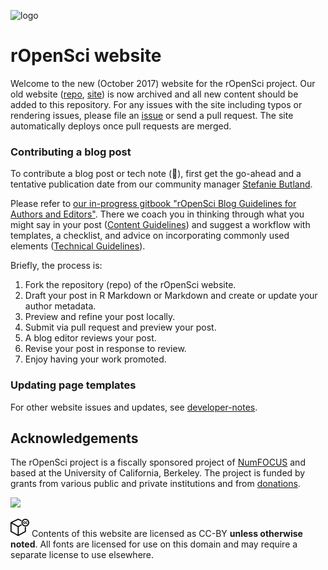 ![logo](https://i.imgur.com/jNpQMPW.png)
# rOpenSci website

Welcome to the new (October 2017) website for the rOpenSci project. Our old website ([repo](https://github.com/ropensci/roweb), [site](http://legacy.ropensci.org/)) is now archived and all new content should be added to this repository. For any issues with the site including typos or rendering issues, please file an [issue](https://github.com/ropensci/roweb2/issues) or send a pull request. The site automatically deploys once pull requests are merged.

### Contributing a blog post

To contribute a blog post or tech note (🙏), first get the go-ahead and a tentative publication date from our community manager [Stefanie Butland](https://ropensci.org/authors/stefanie-butland/).

Please refer to [our in-progress gitbook "rOpenSci Blog Guidelines for Authors and Editors"](https://blogguide.ropensci.org/). There we coach you in thinking through what you might say in your post ([Content Guidelines](https://blogguide.ropensci.org/content.html)) and suggest a workflow with templates, a checklist, and advice on incorporating commonly used elements ([Technical Guidelines](https://blogguide.ropensci.org/technical.html)).

Briefly, the process is:
1. Fork the repository (repo) of the rOpenSci website.
1. Draft your post in R Markdown or Markdown and create or update your author metadata.
1. Preview and refine your post locally.
1. Submit via pull request and preview your post.
1. A blog editor reviews your post.
1. Revise your post in response to review.
1. Enjoy having your work promoted.

### Updating page templates

For other website issues and updates, see [developer-notes](developer-notes.md).

## Acknowledgements

The rOpenSci project is a fiscally sponsored project of [NumFOCUS](https://www.numfocus.org/) and based at the University of California, Berkeley. The project is funded by grants from various public and private institutions and from [donations](https://ropensci.org/donate/).

![](https://i.imgur.com/zlWonsc.png)

![](ccby.png) Contents of this website are licensed as CC-BY **unless otherwise noted**. All fonts are licensed for use on this domain and may require a separate license to use elsewhere.

